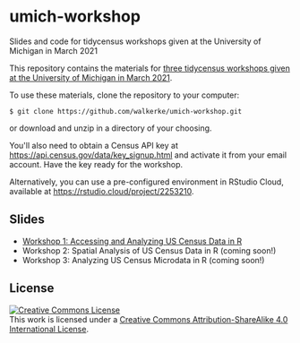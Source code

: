 # umich-workshop
Slides and code for tidycensus workshops given at the University of Michigan in March 2021

This repository contains the materials for [three tidycensus workshops given at the University of Michigan in March 2021](http://www.ssdan.net/webinars-march-4-11-25-accessing-and-analyzing-census-data-using-r).

To use these materials, clone the repository to your computer: 

```
$ git clone https://github.com/walkerke/umich-workshop.git
```

or download and unzip in a directory of your choosing.  

You'll also need to obtain a Census API key at https://api.census.gov/data/key_signup.html and activate it from your email account.  Have the key ready for the workshop.  

Alternatively, you can use a pre-configured environment in RStudio Cloud, available at  https://rstudio.cloud/project/2253210.  

## Slides

* [Workshop 1: Accessing and Analyzing US Census Data in R](http://walker-data.com/umich-workshop/census-data-in-r/slides/#1)
* Workshop 2: Spatial Analysis of US Census Data in R (coming soon!)
* Workshop 3: Analyzing US Census Microdata in R (coming soon!)

## License

<a rel="license" href="http://creativecommons.org/licenses/by-sa/4.0/"><img alt="Creative Commons License" style="border-width:0" src="https://i.creativecommons.org/l/by-sa/4.0/88x31.png" /></a><br />This work is licensed under a <a rel="license" href="http://creativecommons.org/licenses/by-sa/4.0/">Creative Commons Attribution-ShareAlike 4.0 International License</a>.
